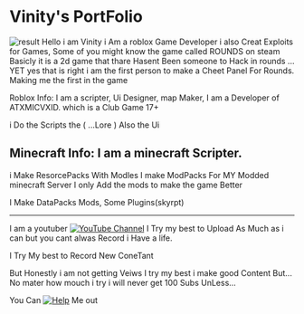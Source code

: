 # Vinity's PortFolio
![result](https://github.com/PortFolio-Vinity/PortFolio-Vinity.github.io/assets/172409273/b5a68448-c8e3-43d3-89a9-3b6b14825a71)
Hello i am Vinity i Am a roblox Game Developer i also Creat Exploits for Games, Some of you might know the game called ROUNDS on steam Basicly it is a 2d game that thare Hasent Been someone to Hack in rounds ... YET
yes that is right i am the first person to make a Cheet Panel For Rounds. Making me the first in the game 

Roblox Info:
I am a scripter, Ui Designer, map Maker, I am a Developer of ATXMICVXID. which is a Club Game 17+

i Do the Scripts the ( ...Lore ) Also the Ui

Minecraft Info:
I am a minecraft Scripter.
--------------------------
i Make ResorcePacks With Modles I make ModPacks For MY Modded minecraft Server I only Add the mods to make the game Better 

I Make DataPacks Mods, Some Plugins(skyrpt) 

------------------------------------------------------------------------------------------------------------------------------
I am a youtuber 
[![YouTube Channel](https://www.youtube.com/channel/UCF35iqQ2BRqF4IYQA4Ln_0A)](https://www.youtube.com/channel/UCF35iqQ2BRqF4IYQA4Ln_0A?sub_confirmation=1)
I Try my best to Upload As Much as i can but you cant alwas Record i Have a life.

I Try My best to Record New ConeTant 

But Honestly i am not getting Veiws I try my best i make good Content But... No mater how mouch i try i will never get 100 Subs UnLess... 

You Can [![Help](https://www.youtube.com/channel/UCF35iqQ2BRqF4IYQA4Ln_0A)](https://www.youtube.com/channel/UCF35iqQ2BRqF4IYQA4Ln_0A?sub_confirmation=1) Me out
